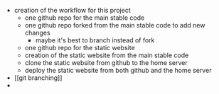 - creation of the workflow for this project
	- one github repo for the main stable code
	- one github repo forked from the main stable code to add new changes
		- maybe it's best to branch instead of fork
	- one github repo for the static website
	- creation of the static website from the main stable code
	- clone the static website from github to the home server
	- deploy the static website from both github and the home server
- [[git branching]]
-
